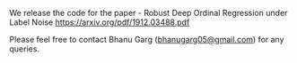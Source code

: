 We release the code for the paper - Robust Deep Ordinal Regression under Label Noise https://arxiv.org/pdf/1912.03488.pdf


Please feel free to contact Bhanu Garg (bhanugarg05@gmail.com) for any queries.  

